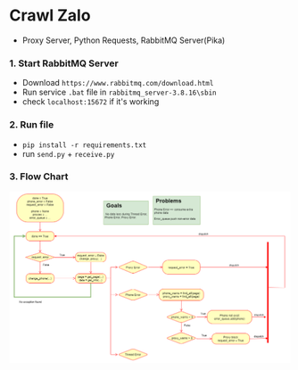 # Crawl Zalo 
- Proxy Server, Python Requests, RabbitMQ Server(Pika)

### 1. Start RabbitMQ Server
- Download `https://www.rabbitmq.com/download.html`
- Run service `.bat` file in `rabbitmq_server-3.8.16\sbin`
- check `localhost:15672` if it's working
### 2. Run file
- `pip install -r requirements.txt`
- run `send.py` + `receive.py`
### 3. Flow Chart
![Flow Chart](https://github.com/LocNguyen2000/crawl_zalo/blob/master/future_code.png)

